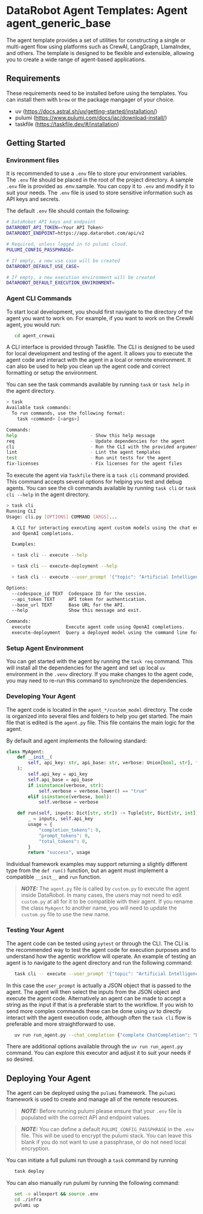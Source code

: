 # DataRobot Agent Templates: Agent agent_generic_base

The agent template provides a set of utilities for constructing a single or multi-agent flow using platforms such
as CrewAI, LangGraph, LlamaIndex, and others. The template is designed to be flexible and extensible, allowing you
to create a wide range of agent-based applications.

## Requirements
These requirements need to be installed before using the templates. You can install them with `brew` or the package
mangager of your choice.
- uv (https://docs.astral.sh/uv/getting-started/installation/)
- pulumi (https://www.pulumi.com/docs/iac/download-install/)
- taskfile (https://taskfile.dev/#/installation)

## Getting Started
### Environment files
It is recommended to use a `.env` file to store your environment variables. The `.env` file should be placed in the
root of the project directory. A sample `.env` file is provided as .env.sample. You can copy it to `.env` and modify it
to suit your needs. The `.env` file is used to store sensitive information such as API keys and secrets.

The default `.env` file should contain the following:
```bash
# DataRobot API keys and endpoint
DATAROBOT_API_TOKEN=<Your API Token>
DATAROBOT_ENDPOINT=https://app.datarobot.com/api/v2

# Required, unless logged in to pulumi cloud.
PULUMI_CONFIG_PASSPHRASE=

# If empty, a new use case will be created
DATAROBOT_DEFAULT_USE_CASE=

# If empty, a new execution environment will be created
DATAROBOT_DEFAULT_EXECUTION_ENVIRONMENT=
```

### Agent CLI Commands
To start local development, you should first navigate to the directory of the agent you want to work on. For example,
if you want to work on the CrewAI agent, you would run:
```bash
   cd agent_crewai
```

A CLI interface is provided through Taskfile. The CLI is designed to be used for local development and testing of the
agent. It allows you to execute the agent code and interact with the agent in a local or remote environment. It can
also be used to help you clean up the agent code and correct formatting or setup the environment.

You can see the task commands available by running `task` or `task help` in the agent directory.

```bash
> task
Available task commands:
  To run commands, use the following format:
    task <command> [<args>]

Commands:
help                           - Show this help message
req                            - Update dependencies for the agent
cli                            - Run the CLI with the provided arguments or no arguments to see help.
lint                           - Lint the agent templates
test                           - Run unit tests for the agent
fix-licenses                   - Fix licenses for the agent files
```

To execute the agent via `Taskfile` there is a `task cli` command provided. This command accepts several options
for helping you test and debug agents. You can see the cli commands available by running `task cli` or
`task cli --help` in the agent directory.

```bash
> task cli
Running CLI
Usage: cli.py [OPTIONS] COMMAND [ARGS]...

  A CLI for interacting executing agent custom models using the chat endpoint
  and OpenAI completions.

  Examples:

  > task cli -- execute --help

  > task cli -- execute-deployment --help

  > task cli -- execute --user_prompt '{"topic": "Artificial Intelligence"}'

Options:
  --codespace_id TEXT  Codespace ID for the session.
  --api_token TEXT     API token for authentication.
  --base_url TEXT      Base URL for the API.
  --help               Show this message and exit.

Commands:
  execute             Execute agent code using OpenAI completions.
  execute-deployment  Query a deployed model using the command line for...
```

### Setup Agent Environment
You can get started with the agent by running the `task req` command. This will install all the dependencies for the agent
and set up local `uv` environment in the `.venv` directory. If you make changes to the agent code, you may need
to re-run this command to synchronize the dependencies.

### Developing Your Agent
The agent code is located in the `agent_*/custom_model` directory. The code is organized into several files and folders
to help you get started. The main file that is edited is the `agent.py` file. This file contains the main logic for the
agent.

By default and agent implements the following standard:
```python
class MyAgent:
    def __init__(
        self, api_key: str, api_base: str, verbose: Union[bool, str], **kwargs: Any
    ):
        self.api_key = api_key
        self.api_base = api_base
        if isinstance(verbose, str):
            self.verbose = verbose.lower() == "true"
        elif isinstance(verbose, bool):
            self.verbose = verbose

    def run(self, inputs: Dict[str, str]) -> Tuple[str, Dict[str, int]]:
        _ = inputs, self.api_key
        usage = {
            "completion_tokens": 0,
            "prompt_tokens": 0,
            "total_tokens": 0,
        }
        return "success", usage
```

Individual framework examples may support returning a slightly different type from the `def run()` function,
but an agent must implement a compatible `__init__` and `run` function.

> **_NOTE:_** The `agent.py` file is called by `custom.py` to execute the agent inside DataRobot. In many cases,
> the users may not need to edit `custom.py` at all for it to be compatible with their agent. If you rename the
> class `MyAgent` to another name, you will need to update the `custom.py` file to use the new name.

### Testing Your Agent
The agent code can be tested using `pytest` or through the CLI. The CLI is the recommended way to test the agent
code for execution purposes and to understand how the agentic workflow will operate. An example of testing an agent
is to navigate to the agent directory and run the following command:
```bash
   task cli -- execute --user_prompt '{"topic": "Artificial Intelligence"}'
```

In this case the `user_prompt` is actually a JSON object that is passed to the agent. The agent will then select the inputs
from the JSON object and execute the agent code. Alternatively an agent can be made to accept a string as the input
if that is a preferable start to the workflow. If you wish to send more complex commands these can be done
using uv to directly interact with the agent execution code, although often the `task cli` flow is preferable and more
straightforward to use.
```bash
   uv run run_agent.py --chat_completion {"complete ChatCompletion": "Dictionary"} --custom_model_dir "./custom_model"
```

There are additional options available through the `uv run run_agent.py` command. You can explore this executor and
adjust it to suit your needs if so desired.

## Deploying Your Agent
The agent can be deployed using the `pulumi` framework. The `pulumi` framework is used to create and manage
all of the remote resources.

> **_NOTE:_** Before running pulumi please ensure that your `.env` file is populated with the correct API and
> endpoint values.

> **_NOTE:_** You can define a default `PULUMI_CONFIG_PASSPHRASE` in the `.env` file. This will be used to encrypt
> the pulumi stack. You can leave this blank if you do not want to use a passphrase, or do not need local encryption.

You can initiate a full pulumi run through a `task` command by running
```bash
   task deploy
```

You can also manually run pulumi by running the following command:
```bash
   set -o allexport && source .env
   cd ./infra
   pulumi up
```
